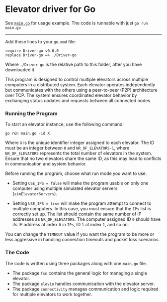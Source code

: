 Elevator driver for Go
======================

See [`main.go`](main.go) for usage example. The code is runnable with just `go run main.go `

---

Add these lines to your `go.mod` file:
```
require Driver-go v0.0.0
replace Driver-go => ./Driver-go
```
Where `./Driver-go` is the relative path to this folder, after you have downloaded it.




This program is designed to control multiple elevators across multiple computers in a distributed system. Each elevator operates independently but communicates with the others using a peer-to-peer (P2P) architecture over TCP. The system ensures coordinated elevator behavior by exchanging status updates and requests between all connected nodes.  

### Running the Program  
To start an elevator instance, use the following command:  

` go run main.go -id X  `

Where `X` is the unique identifier integer assigned to each elevator. The ID must be an integer between `0` and `NR_OF_ELEVATORS-1`, where `NR_OF_ELEVATORS` represents the total number of elevators in the system. Ensure that no two elevators share the same ID, as this may lead to conflicts in communication and system behavior.  

Before running the program, choose what run mode you want to use.

- Setting `USE_IPS = false` will make the program usable on only one computer using multiple simulated elevator servers (`simElevatorServers`).

- Setting `USE_IPS = true` will make the program attempt to connect to multiple computers. In this case, you must ensure that the `IPs` list is correctly set up. The list should contain the same number of IP addresses as `NR_OF_ELEVATORS`. The computer assigned ID `0` should have its IP address at index `0` in `IPs`, ID `1` at index `1`, and so on.

You can change the `TIMEOUT` value if you want the program to be more or less aggressive in handling connection timeouts and packet loss scenarios.


### The Code
The code is written using three packages along with one `main.go` file.
- The package `fsm` contains the general logic for managing a single elevator.
- The package `elevio` handles communication with the elevator server.
- The package `connectivity` manages communication and logic required for multiple elevators to work together.






